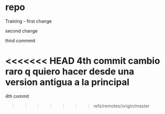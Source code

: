 # repo
Training - first change

second change

third commmit

<<<<<<< HEAD
4th commit
cambio raro q quiero hacer desde una version antigua a la principal
=======
4th commit
>>>>>>> refs/remotes/origin/master
